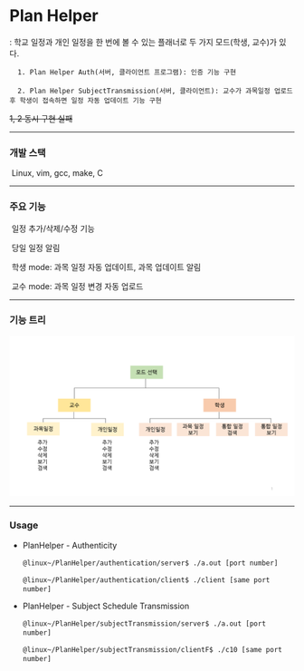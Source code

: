 # Plan Helper

: 학교 일정과 개인 일정을 한 번에 볼 수 있는 플래너로 두 가지 모드(학생, 교수)가 있다.

      1. Plan Helper Auth(서버, 클라이언트 프로그램): 인증 기능 구현

      2. Plan Helper SubjectTransmission(서버, 클라이언트): 교수가 과목일정 업로드 후 학생이 접속하면 일정 자동 업데이트 기능 구현

~~1, 2 동시 구현 실패~~

------
### 개발 스택
​	Linux, vim, gcc, make, C

------

### 주요 기능

​		일정 추가/삭제/수정 기능

​		당일 일정 알림

​		학생 mode: 과목 일정 자동 업데이트, 과목 업데이트 알림

​		교수 mode: 과목 일정 변경 자동 업로드

------

### 기능 트리

![functionTree](./functionTree.png)

------

### Usage

- PlanHelper - Authenticity

  ```
  @linux~/PlanHelper/authentication/server$ ./a.out [port number]
  ```

  ```
  @linux~/PlanHelper/authentication/client$ ./client [same port number]
  ```



- PlanHelper - Subject Schedule Transmission

  ```
  @linux~/PlanHelper/subjectTransmission/server$ ./a.out [port number]
  ```

  ```
  @linux~/PlanHelper/subjectTransmission/clientF$ ./c10 [same port number]
  ```

  

